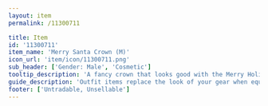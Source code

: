 ```yaml
---
layout: item
permalink: /11300711

title: Item
id: '11300711'
item_name: 'Merry Santa Crown (M)'
icon_url: 'item/icon/11300711.png'
sub_header: ['Gender: Male', 'Cosmetic']
tooltip_description: 'A fancy crown that looks good with the Merry Holiday outfit.'
guide_description: 'Outfit items replace the look of your gear when equipped.'
footer: ['Untradable, Unsellable']
---
```

